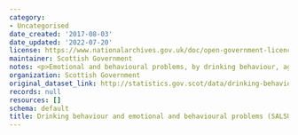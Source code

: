 ```yaml
---
category:
- Uncategorised
date_created: '2017-08-03'
date_updated: '2022-07-20'
license: https://www.nationalarchives.gov.uk/doc/open-government-licence/version/3/
maintainer: Scottish Government
notes: <p>Emotional and behavioural problems, by drinking behaviour, age, and gender</p>
organization: Scottish Government
original_dataset_link: http://statistics.gov.scot/data/drinking-behaviour-and-emotional-and-behavioural-problems-salsus
records: null
resources: []
schema: default
title: Drinking behaviour and emotional and behavioural problems (SALSUS)
---
```

